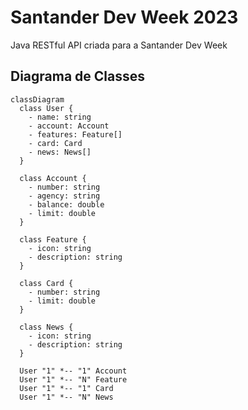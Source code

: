 # Santander Dev Week 2023
Java RESTful API criada para a Santander Dev Week

## Diagrama de Classes

```mermaid
classDiagram
  class User {
    - name: string
    - account: Account
    - features: Feature[]
    - card: Card
    - news: News[]
  }

  class Account {
    - number: string
    - agency: string
    - balance: double
    - limit: double
  }

  class Feature {
    - icon: string
    - description: string
  }

  class Card {
    - number: string
    - limit: double
  }

  class News {
    - icon: string
    - description: string
  }

  User "1" *-- "1" Account
  User "1" *-- "N" Feature
  User "1" *-- "1" Card
  User "1" *-- "N" News
```